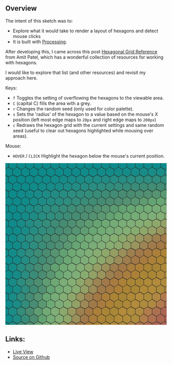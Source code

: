 ## Overview

The intent of this sketch was to:

- Explore what it would take to render a layout of hexagons and detect mouse clicks
- It is built with [Processing][processing-home].

After developing this, I came across this post [Hexagonal Grid Reference][redblobgames-hexagons] from Amit Patel, which has a wonderful collection of resources for working with hexagons.

I would like to explore that list (and other resources) and revisit my approach here.

Keys:

- `f` Toggles the setting of overflowing the hexagons to the viewable area.
- `C` (capital C) fills the area with a grey.
- `r` Changes the random seed (only used for color palette).
- `s` Sets the 'radius' of the hexagon to a value based on the mouse's X position (left most edge maps to `20px` and right edge maps to `200px`)
- `c` Redraws the hexagon grid with the current settings and same random seed (useful to clear out hexagons highlighted while mousing over areas).

Mouse:

- `HOVER` / `CLICK` Highlight the hexagon below the mouse's current position.

![image](preview.png)

## Links: 

* [Live View](https://brianhonohan.com/sketchbook/processing/2016/03/14/processing-hexagonal-layout.html)
* [Source on Github](https://github.com/brianhonohan/sketchbook/tree/master/processing/hexagonal)

[source-code]: https://github.com/brianhonohan/sketchbook/tree/master/processing/hexagonal
[processing-home]: https://processing.org
[redblobgames-hexagons]: https://www.redblobgames.com/grids/hexagons/
